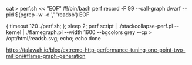 
cat > perf.sh << "EOF"
#!/bin/bash
perf record -F 99 --call-graph dwarf --pid $(pgrep -w -d ',' 'readsb')
EOF

{ timeout 120 ./perf.sh; }; sleep 2; perf script | ./stackcollapse-perf.pl --kernel | ./flamegraph.pl --width 1600 --bgcolors grey --cp > /opt/html/readsb.svg; echo; echo done

https://talawah.io/blog/extreme-http-performance-tuning-one-point-two-million/#flame-graph-generation
